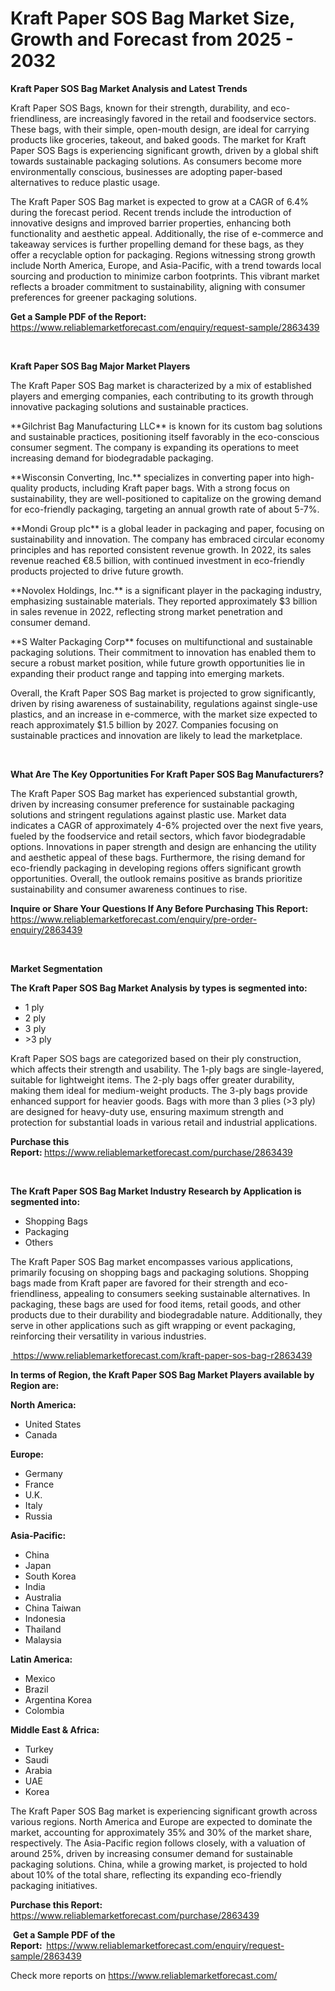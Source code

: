 <p><h1>Kraft Paper SOS Bag Market Size, Growth and Forecast from 2025 - 2032</h1></p><p><strong>Kraft Paper SOS Bag Market Analysis and Latest Trends</strong></p>
<p><p>Kraft Paper SOS Bags, known for their strength, durability, and eco-friendliness, are increasingly favored in the retail and foodservice sectors. These bags, with their simple, open-mouth design, are ideal for carrying products like groceries, takeout, and baked goods. The market for Kraft Paper SOS Bags is experiencing significant growth, driven by a global shift towards sustainable packaging solutions. As consumers become more environmentally conscious, businesses are adopting paper-based alternatives to reduce plastic usage.</p><p>The Kraft Paper SOS Bag market is expected to grow at a CAGR of 6.4% during the forecast period. Recent trends include the introduction of innovative designs and improved barrier properties, enhancing both functionality and aesthetic appeal. Additionally, the rise of e-commerce and takeaway services is further propelling demand for these bags, as they offer a recyclable option for packaging. Regions witnessing strong growth include North America, Europe, and Asia-Pacific, with a trend towards local sourcing and production to minimize carbon footprints. This vibrant market reflects a broader commitment to sustainability, aligning with consumer preferences for greener packaging solutions.</p></p>
<p><strong>Get a Sample PDF of the Report:&nbsp;</strong> <a href="https://www.reliablemarketforecast.com/enquiry/request-sample/2863439?utm_campaign=2333&utm_medium=2&utm_source=Github&utm_content=ia&utm_term=12032025&utm_id=kraft-paper-sos-bag">https://www.reliablemarketforecast.com/enquiry/request-sample/2863439</a></p>
<p>&nbsp;</p>
<p><strong>Kraft Paper SOS Bag Major Market Players</strong></p>
<p><p>The Kraft Paper SOS Bag market is characterized by a mix of established players and emerging companies, each contributing to its growth through innovative packaging solutions and sustainable practices.</p><p>**Gilchrist Bag Manufacturing LLC** is known for its custom bag solutions and sustainable practices, positioning itself favorably in the eco-conscious consumer segment. The company is expanding its operations to meet increasing demand for biodegradable packaging.</p><p>**Wisconsin Converting, Inc.** specializes in converting paper into high-quality products, including Kraft paper bags. With a strong focus on sustainability, they are well-positioned to capitalize on the growing demand for eco-friendly packaging, targeting an annual growth rate of about 5-7%.</p><p>**Mondi Group plc** is a global leader in packaging and paper, focusing on sustainability and innovation. The company has embraced circular economy principles and has reported consistent revenue growth. In 2022, its sales revenue reached €8.5 billion, with continued investment in eco-friendly products projected to drive future growth.</p><p>**Novolex Holdings, Inc.** is a significant player in the packaging industry, emphasizing sustainable materials. They reported approximately $3 billion in sales revenue in 2022, reflecting strong market penetration and consumer demand.</p><p>**S Walter Packaging Corp** focuses on multifunctional and sustainable packaging solutions. Their commitment to innovation has enabled them to secure a robust market position, while future growth opportunities lie in expanding their product range and tapping into emerging markets.</p><p>Overall, the Kraft Paper SOS Bag market is projected to grow significantly, driven by rising awareness of sustainability, regulations against single-use plastics, and an increase in e-commerce, with the market size expected to reach approximately $1.5 billion by 2027. Companies focusing on sustainable practices and innovation are likely to lead the marketplace.</p></p>
<p>&nbsp;</p>
<p><strong>What Are The Key Opportunities For Kraft Paper SOS Bag Manufacturers?</strong></p>
<p><p>The Kraft Paper SOS Bag market has experienced substantial growth, driven by increasing consumer preference for sustainable packaging solutions and stringent regulations against plastic use. Market data indicates a CAGR of approximately 4-6% projected over the next five years, fueled by the foodservice and retail sectors, which favor biodegradable options. Innovations in paper strength and design are enhancing the utility and aesthetic appeal of these bags. Furthermore, the rising demand for eco-friendly packaging in developing regions offers significant growth opportunities. Overall, the outlook remains positive as brands prioritize sustainability and consumer awareness continues to rise.</p></p>
<p><strong>Inquire or Share Your Questions If Any Before Purchasing This Report:</strong> <a href="https://www.reliablemarketforecast.com/enquiry/pre-order-enquiry/2863439?utm_campaign=2333&utm_medium=2&utm_source=Github&utm_content=ia&utm_term=12032025&utm_id=kraft-paper-sos-bag">https://www.reliablemarketforecast.com/enquiry/pre-order-enquiry/2863439</a></p>
<p>&nbsp;</p>
<p><strong>Market Segmentation</strong></p>
<p><strong>The Kraft Paper SOS Bag Market Analysis by types is segmented into:</strong></p>
<p><ul><li>1 ply</li><li>2 ply</li><li>3 ply</li><li>>3 ply</li></ul></p>
<p><p>Kraft Paper SOS bags are categorized based on their ply construction, which affects their strength and usability. The 1-ply bags are single-layered, suitable for lightweight items. The 2-ply bags offer greater durability, making them ideal for medium-weight products. The 3-ply bags provide enhanced support for heavier goods. Bags with more than 3 plies (>3 ply) are designed for heavy-duty use, ensuring maximum strength and protection for substantial loads in various retail and industrial applications.</p></p>
<p><strong>Purchase this Report:&nbsp;</strong><a href="https://www.reliablemarketforecast.com/purchase/2863439?utm_campaign=2333&utm_medium=2&utm_source=Github&utm_content=ia&utm_term=12032025&utm_id=kraft-paper-sos-bag">https://www.reliablemarketforecast.com/purchase/2863439</a></p>
<p>&nbsp;</p>
<p><strong>The Kraft Paper SOS Bag Market Industry Research by Application is segmented into:</strong></p>
<p><ul><li>Shopping Bags</li><li>Packaging</li><li>Others</li></ul></p>
<p><p>The Kraft Paper SOS Bag market encompasses various applications, primarily focusing on shopping bags and packaging solutions. Shopping bags made from Kraft paper are favored for their strength and eco-friendliness, appealing to consumers seeking sustainable alternatives. In packaging, these bags are used for food items, retail goods, and other products due to their durability and biodegradable nature. Additionally, they serve in other applications such as gift wrapping or event packaging, reinforcing their versatility in various industries.</p></p>
<p><a href="https://www.reliablemarketforecast.com/kraft-paper-sos-bag-r2863439?utm_campaign=2333&utm_medium=2&utm_source=Github&utm_content=ia&utm_term=12032025&utm_id=kraft-paper-sos-bag">&nbsp;https://www.reliablemarketforecast.com/kraft-paper-sos-bag-r2863439</a></p>
<p><strong>In terms of Region, the Kraft Paper SOS Bag Market Players available by Region are:</strong></p>
<p>
    <p> <strong> North America: </strong>
        <ul>
            <li>United States</li>
            <li>Canada</li>
        </ul>
        </p> 
    <p> <strong> Europe: </strong>
        <ul>
            <li>Germany</li>
            <li>France</li>
            <li>U.K.</li>
            <li>Italy</li>
            <li>Russia</li>
        </ul>
        </p> 
    <p> <strong> Asia-Pacific: </strong>
        <ul>
            <li>China</li>
            <li>Japan</li>
            <li>South Korea</li>
            <li>India</li>
            <li>Australia</li>
            <li>China Taiwan</li>
            <li>Indonesia</li>
            <li>Thailand</li>
            <li>Malaysia</li>
        </ul>
        </p> 
    <p> <strong> Latin America: </strong>
        <ul>
            <li>Mexico</li>
            <li>Brazil</li>
            <li>Argentina Korea</li>
            <li>Colombia</li>
        </ul>
        </p> 
    <p> <strong> Middle East & Africa: </strong>
        <ul>
            <li>Turkey</li>
            <li>Saudi</li>
            <li>Arabia</li>
            <li>UAE</li>
            <li>Korea</li>
        </ul>
    </p>
    </p>
<p><p>The Kraft Paper SOS Bag market is experiencing significant growth across various regions. North America and Europe are expected to dominate the market, accounting for approximately 35% and 30% of the market share, respectively. The Asia-Pacific region follows closely, with a valuation of around 25%, driven by increasing consumer demand for sustainable packaging solutions. China, while a growing market, is projected to hold about 10% of the total share, reflecting its expanding eco-friendly packaging initiatives.</p></p>
<p><strong>Purchase this Report: </strong><a href="https://www.reliablemarketforecast.com/purchase/2863439?utm_campaign=2333&utm_medium=2&utm_source=Github&utm_content=ia&utm_term=12032025&utm_id=kraft-paper-sos-bag">https://www.reliablemarketforecast.com/purchase/2863439</a></p>
<p>&nbsp;<strong>Get a Sample PDF of the Report:&nbsp;&nbsp;</strong><a href="https://www.reliablemarketforecast.com/enquiry/request-sample/2863439?utm_campaign=2333&utm_medium=2&utm_source=Github&utm_content=ia&utm_term=12032025&utm_id=kraft-paper-sos-bag">https://www.reliablemarketforecast.com/enquiry/request-sample/2863439</a></p>
<p><strong></strong></p>
<p>Check more reports on <a href="https://www.reliablemarketforecast.com/?utm_campaign=2333&utm_medium=2&utm_source=Github&utm_content=ia&utm_term=12032025&utm_id=kraft-paper-sos-bag">https://www.reliablemarketforecast.com/</a></p>